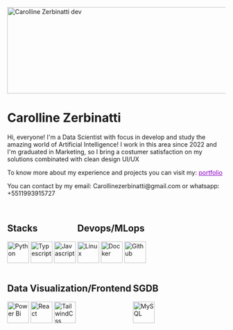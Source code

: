 <img align="center" alt="Carolline Zerbinatti dev" title="data scientist" height="200" width="1920" src="https://i.imgur.com/G4hwpJk.jpeg" />

<div>
  <h1> Carolline Zerbinatti </h1>
  <p>Hi, everyone! I'm a Data Scientist with focus in develop and study the amazing world of Artificial Intelligence! I work in this area since 2022 and I'm graduated in Marketing, so I bring a costumer satisfaction on my solutions combinated with clean design UI/UX</p>
  <p>To know more about my experience and projects you can visit my: <a href="#" cursor="pointer" target="_blank" style="color:#8A00C4">portfolio</a></p>
  <p>You can contact by my email: Carollinezerbinatti@gmail.com or whatsapp: +5511993915727</p>
</div>
<div>
  <div style="display:inline-block"><br>
    <h2>Stacks</h2>
    <img align="center" alt="Python" title="Python" height="50" width="50" src="https://i.imgur.com/uexSfOS.jpg" />
    <img align="center" alt="Typescript" title="Typescript" height="50" width="50" src="https://i.imgur.com/DsnLK2T.jpg" />
    <img align="center" alt="Javascript" title="Javascript" height="50" width="50" src="https://i.imgur.com/QRZkVZ2.jpg" />
  </div>
  
  <div style="display:inline-block"><br>
    <h2>Devops/MLops</h2>
    <img align="center" alt="Linux" title="Linux" height="50" width="50" src="https://i.imgur.com/9CKLmcY.jpg" />
    <img align="center" alt="Docker" title="Docker" height="50" width="50" src="https://i.imgur.com/mXFbv0t.jpg" />
    <img align="center" alt="Github" title="Github" height="50" width="50" src="https://i.imgur.com/9gE0TQ3.jpg" />
  </div>
  
  <div style="display:inline-block"><br>
    <h2>Data Visualization/Frontend</h2>
    <img align="center" alt="Power Bi" title="Power Bi" height="50" width="50" src="https://i.imgur.com/FbXhHkI.jpg" />
    <img align="center" alt="React" title="React" height="50" width="50" src="https://i.imgur.com/f2NbHQY.jpg" />
    <img align="center" alt="TailwindCss" title="TailwindCss" height="50" width="50" src="https://i.imgur.com/RxdlHeX.jpg" />
  </div>
  
  <div style="display:inline-block"><br>
    <h2>SGDB</h2>
    <img align="center" alt="MySQL" title="MySQL" height="50" width="50" src="https://i.imgur.com/8QOg4tL.jpg" />
  </div>
</div>


